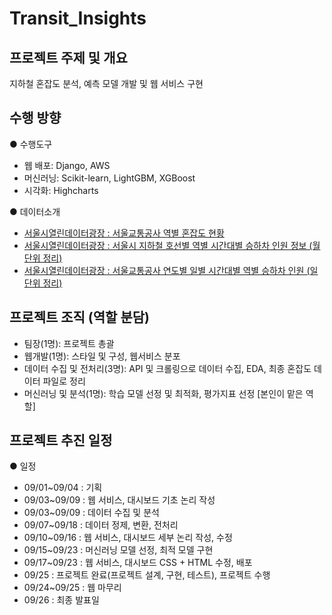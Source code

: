 # Transit_Insights

## 프로젝트 주제 및 개요
  지하철 혼잡도 분석, 예측 모델 개발 및 웹 서비스 구현

## 수행 방향
  ● 수행도구
  - 웹 배포: Django, AWS
  - 머신러닝: Scikit-learn, LightGBM, XGBoost
  - 시각화: Highcharts

  ● 데이터소개
  - [서울시열린데이터광장 : 서울교통공사 역별 혼잡도 현황](https://data.seoul.go.kr/dataList/OA-12928/F/1/datasetView.do)
  - [서울시열린데이터광장 : 서울시 지하철 호선별 역별 시간대별 승하차 인원 정보 (월단위 정리)](https://data.seoul.go.kr/dataList/OA-12252/S/1/datasetView.do )
  - [서울시열린데이터광장 : 서울교통공사 연도별 일별 시간대별 역별 승하차 인원 (일단위 정리)](https://data.seoul.go.kr/dataList/OA-12921/F/1/datasetView.do)

## 프로젝트 조직 (역할 분담)
- 팀장(1명): 프로젝트 총괄
- 웹개발(1명): 스타일 및 구성, 웹서비스 분포
- 데이터 수집 및 전처리(3명): API 및 크롤링으로 데이터 수집, EDA, 최종 혼잡도 데이터 파일로 정리
- 머신러닝 및 분석(1명): 학습 모델 선정 및 최적화, 평가지표 선정 [본인이 맡은 역할]

## 프로젝트 추진 일정
  ● 일정 
  - 09/01~09/04 : 기획
  - 09/03~09/09 : 웹 서비스, 대시보드 기초 논리 작성
  - 09/03~09/09 : 데이터 수집 및 분석
  - 09/07~09/18 : 데이터 정제, 변환, 전처리
  - 09/10~09/16 : 웹 서비스, 대시보드 세부 논리 작성, 수정
  - 09/15~09/23 : 머신러닝 모델 선정, 최적 모델 구현
  - 09/17~09/23 : 웹 서비스, 대시보드 CSS + HTML 수정, 배포
  - 09/25 : 프로젝트 완료(프로젝트 설계, 구현, 테스트), 프로젝트 수행
  - 09/24~09/25 : 웹 마무리
  - 09/26 : 최종 발표일

